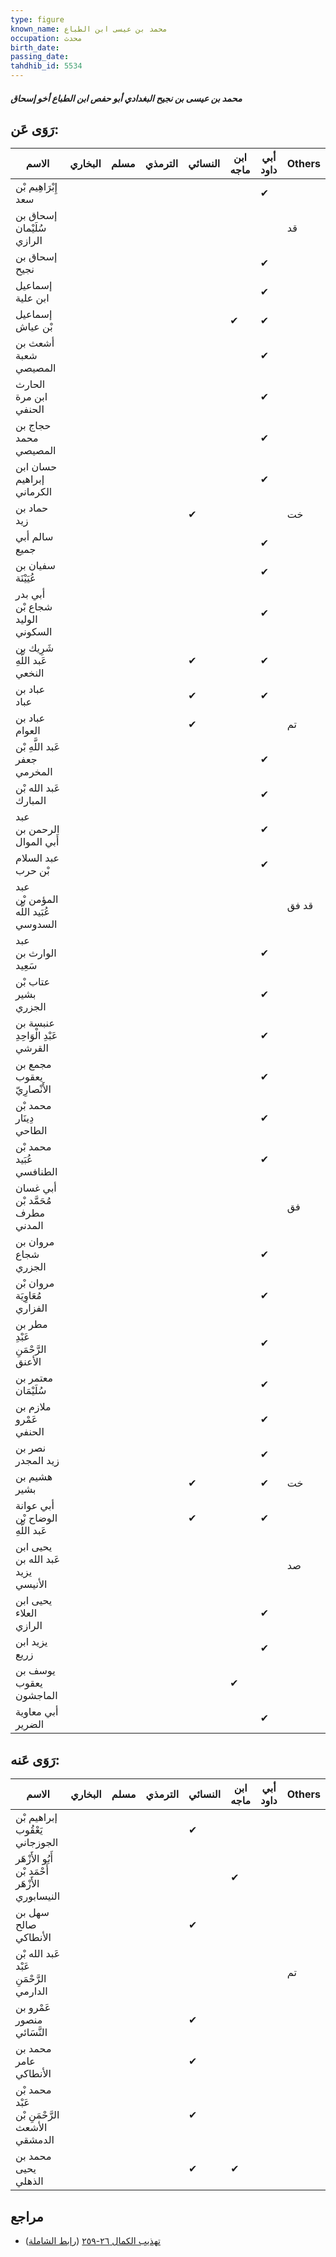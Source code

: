 ```yaml
---
type: figure
known_name: محمد بن عيسى ابن الطباع
occupation: محدث
birth_date:
passing_date:
tahdhib_id: 5534
---
```

##### محمد بن عيسى بن نجيح البغدادي أبو حفص ابن الطباع أخو إسحاق

## رَوَى عَن:
| الاسم                                | البخاري | مسلم | الترمذي | النسائي | ابن ماجه | أبي داود | Others |
| ------------------------------------ | ------- | ---- | ------- | ------- | -------- | -------- | ------ |
| إِبْرَاهِيم بْن سعد                  |         |      |         |         |          | ✔        |        |
| إسحاق بن سُلَيْمان الرازي            |         |      |         |         |          |          | قد     |
| إسحاق بن نجيح                        |         |      |         |         |          | ✔        |        |
| إسماعيل ابن علية                     |         |      |         |         |          | ✔        |        |
| إسماعيل بْن عياش                     |         |      |         |         | ✔        | ✔        |        |
| أشعث بن شعبة المصيصي                 |         |      |         |         |          | ✔        |        |
| الحارث ابن مرة الحنفي                |         |      |         |         |          | ✔        |        |
| حجاج بن محمد المصيصي                 |         |      |         |         |          | ✔        |        |
| حسان ابن إبراهيم الكرماني            |         |      |         |         |          | ✔        |        |
| حماد بن زيد                          |         |      |         | ✔       |          |          | خت     |
| سالم أبي جميع                        |         |      |         |         |          | ✔        |        |
| سفيان بن عُيَيْنَة                   |         |      |         |         |          | ✔        |        |
| أبي بدر شجاع بْن الوليد السكوني      |         |      |         |         |          | ✔        |        |
| شَرِيك بن عَبد اللَّهِ النخعي        |         |      |         | ✔       |          | ✔        |        |
| عباد بن عباد                         |         |      |         | ✔       |          | ✔        |        |
| عباد بن العوام                       |         |      |         | ✔       |          |          | تم     |
| عَبد اللَّهِ بْن جعفر المخرمي        |         |      |         |         |          | ✔        |        |
| عَبد الله بْن المبارك                |         |      |         |         |          | ✔        |        |
| عبد الرحمن بن أَبي الموال            |         |      |         |         |          | ✔        |        |
| عبد السلام بْن حرب                   |         |      |         |         |          | ✔        |        |
| عبد المؤمن بْن عُبَيد اللَّه السدوسي |         |      |         |         |          |          | قد فق  |
| عبد الوارث بن سَعِيد                 |         |      |         |         |          | ✔        |        |
| عتاب بْن بشير الجزري                 |         |      |         |         |          | ✔        |        |
| عنبسة بن عَبْدِ الْوَاحِدِ القرشي    |         |      |         |         |          | ✔        |        |
| مجمع بن يعقوب الأَنْصارِيّ           |         |      |         |         |          | ✔        |        |
| محمد بْن دِينَار الطاحي              |         |      |         |         |          | ✔        |        |
| محمد بْن عُبَيد الطنافسي             |         |      |         |         |          | ✔        |        |
| أبي غسان مُحَمَّد بْن مطرف المدني    |         |      |         |         |          |          | فق     |
| مروان بن شجاع الجزري                 |         |      |         |         |          | ✔        |        |
| مروان بْن مُعَاوِيَة الفزاري         |         |      |         |         |          | ✔        |        |
| مطر بن عَبْدِ الرَّحْمَنِ الأعنق     |         |      |         |         |          | ✔        |        |
| معتمر بن سُلَيْمَان                  |         |      |         |         |          | ✔        |        |
| ملازم بن عَمْرو الحنفي               |         |      |         |         |          | ✔        |        |
| نصر بن زيد المجدر                    |         |      |         |         |          | ✔        |        |
| هشيم بن بشير                         |         |      |         | ✔       |          | ✔        | خت     |
| أبي عوانة الوضاح بْن عَبد اللَّهِ    |         |      |         | ✔       |          | ✔        |        |
| يحيى ابن عَبد الله بن يزيد الأنيسي   |         |      |         |         |          |          | صد     |
| يحيى ابن العلاء الرازي               |         |      |         |         |          | ✔        |        |
| يزيد ابن زريع                        |         |      |         |         |          | ✔        |        |
| يوسف بن يعقوب الماجشون               |         |      |         |         | ✔        |          |        |
| أبي معاوية الضرير                    |         |      |         |         |          | ✔        |        |
## رَوَى عَنه:
| الاسم                                            | البخاري | مسلم | الترمذي | النسائي | ابن ماجه | أبي داود | Others |
| ------------------------------------------------ | ------- | ---- | ------- | ------- | -------- | -------- | ------ |
| إبراهيم بْن يَعْقُوب الجوزجاني                   |         |      |         | ✔       |          |          |        |
| أَبُو الأَزْهَر أَحْمَد بْن الأَزْهَر النيسابوري |         |      |         |         | ✔        |          |        |
| سهل بن صالح الأنطاكي                             |         |      |         | ✔       |          |          |        |
| عَبد الله بْن عَبْد الرَّحْمَنِ الدارمي          |         |      |         |         |          |          | تم     |
| عَمْرو بن منصور النَّسَائي                       |         |      |         | ✔       |          |          |        |
| محمد بن عامر الأنطاكي                            |         |      |         | ✔       |          |          |        |
| محمد بْن عَبْد الرَّحْمَنِ بْن الأشعث الدمشقي    |         |      |         | ✔       |          |          |        |
| محمد بن يحيى الذهلي                              |         |      |         | ✔       | ✔        |          |        |
## مراجع
- [تهذيب الكمال ٢٦-٢٥٩](obsidian://open?vault=Tahdhib-al-Kamal&file=Figures/٥٥٣٤-محمد%20بن%20عيسى%20بن%20نجيح%20البغدادي%20أبو%20حفص%20ابن%20الطباع%20أخو%20إسحاق) ([رابط الشاملة](https://shamela.ws/book/3722/14007))